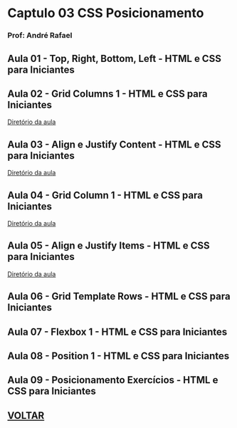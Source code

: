 # Captulo 03 CSS Posicionamento

### Prof: André Rafael

## Aula 01 - Top, Right, Bottom, Left - HTML e CSS para Iniciantes

## Aula 02 - Grid Columns 1 - HTML e CSS para Iniciantes

[Diretório da aula](https://github.com/lex4brao/01.CURSOS.E.ESTUDOS/tree/main/03.ORIGAMID.FRONT-END/01.-.HTML.e.CSS.para.Iniciantes/03.CSS.Posicionamento/aula02.e.03)

## Aula 03 - Align e Justify Content - HTML e CSS para Iniciantes

[Diretório da aula](https://github.com/lex4brao/01.CURSOS.E.ESTUDOS/tree/main/03.ORIGAMID.FRONT-END/01.-.HTML.e.CSS.para.Iniciantes/03.CSS.Posicionamento/aula02.e.03)
## Aula 04 - Grid Column 1 - HTML e CSS para Iniciantes

[Diretório da aula](https://github.com/lex4brao/01.CURSOS.E.ESTUDOS/tree/main/03.ORIGAMID.FRONT-END/01.-.HTML.e.CSS.para.Iniciantes/03.CSS.Posicionamento/aula04.e.05)

## Aula 05 - Align e Justify Items - HTML e CSS para Iniciantes

[Diretório da aula](https://github.com/lex4brao/01.CURSOS.E.ESTUDOS/tree/main/03.ORIGAMID.FRONT-END/01.-.HTML.e.CSS.para.Iniciantes/03.CSS.Posicionamento/aula04.e.05)

## Aula 06 - Grid Template Rows - HTML e CSS para Iniciantes

## Aula 07 - Flexbox 1 - HTML e CSS para Iniciantes

## Aula 08 - Position 1 - HTML e CSS para Iniciantes

## Aula 09 - Posicionamento Exercícios - HTML e CSS para Iniciantes


## [VOLTAR](https://github.com/lex4brao/01.CURSOS.E.ESTUDOS/blob/main/03.ORIGAMID.FRONT-END/01.-.HTML.e.CSS.para.Iniciantes/README.md)
